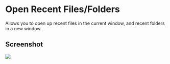 # Open Recent Files/Folders

Allows you to open up recent files in the current window, and recent folders in a new window.

## Screenshot

![](http://i.imgur.com/d9y4iAi.png)
